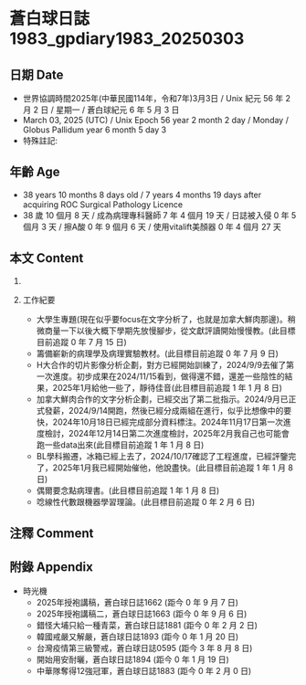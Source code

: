 [_metadata_:encoding]: - "utf-8"
[_metadata_:language]: - "zh-Hant-TW"
[_metadata_:fileformat]: - "markdown"
[_metadata_:MIME_type]: - "text/plain"
[_metadata_:markdown_version]: - "commonmark version 0.30"
[_metadata_:markdown_spec]: - "https://spec.commonmark.org/0.30/"

# 蒼白球日誌1983_gpdiary1983_20250303 #

## 日期 Date ##

* 世界協調時間2025年(中華民國114年，令和7年)3月3日 / Unix 紀元 56 年 2 月 2 日 / 星期一 / 蒼白球紀元 6 年 5 月 3 日
* March 03, 2025 (UTC) / Unix Epoch 56 year 2 month 2 day / Monday / Globus Pallidum year 6 month 5 day 3
* 特殊註記:

## 年齡 Age ##

* 38 years 10 months 8 days old / 7 years 4 months 19 days after acquiring ROC Surgical Pathology Licence
* 38 歲 10 個月 8 天 / 成為病理專科醫師 7 年 4 個月 19 天 / 日誌被入侵 0 年 5 個月 3 天 / 擦A酸 0 年 9 個月 6 天 / 使用vitalift美顏器 0 年 4 個月 27 天

## 本文 Content ##

1. 

2. 工作紀要

    - 大學生專題(現在似乎要focus在文字分析了，也就是加拿大鮮肉那邊)。稍微商量一下以後大概下學期先放慢腳步，從文獻評讀開始慢慢教。(此目標目前追蹤 0 年 7 月 15 日)
    - 籌備嶄新的病理學及病理實驗教材。(此目標目前追蹤 0 年 7 月 9 日)
    - H大合作的切片影像分析企劃，對方已經開始訓練了，2024/9/9去催了第一次進度。初步成果在2024/11/15看到，做得還不錯，還差一些陰性的結果，2025年1月給他一些了，靜待佳音(此目標目前追蹤 1 年 1 月 8 日)
    - 加拿大鮮肉合作的文字分析企劃，已經交出了第二批指示。2024/9月已正式發薪，2024/9/14開跑，然後已經分成兩組在進行，似乎比想像中的要快，2024年10月18日已經完成部分資料標注。2024年11月17日第一次進度檢討，2024年12月14日第二次進度檢討，2025年2月我自己也可能會跑一些data出來(此目標目前追蹤 1 年 1 月 8 日)
    - BL學科搬遷，冰箱已經上去了，2024/10/17確認了工程進度，已經評鑒完了，2025年1月我已經開始催他，他說盡快。(此目標目前追蹤 1 年 1 月 8 日)
    - 偶爾要念點病理書。(此目標目前追蹤 1 年 1 月 8 日)
    - 唸線性代數跟機器學習理論。(此目標目前追蹤 0 年 2 月 6 日)

## 注釋 Comment ##


## 附錄 Appendix ##

* 時光機
    - 2025年授袍講稿，蒼白球日誌1662 (距今 0 年 9 月 7 日)
    - 2025年授袍講稿二，蒼白球日誌1663 (距今 0 年 9 月 6 日)
    - 錯怪大埔只給一種青菜，蒼白球日誌1881 (距今 0 年 2 月 2 日)
    - 韓國戒嚴又解嚴，蒼白球日誌1893 (距今 0 年 1 月 20 日)
    - 台灣疫情第三級警戒，蒼白球日誌0595 (距今 3 年 8 月 8 日)
    - 開始用安耐曬，蒼白球日誌1894 (距今 0 年 1 月 19 日)
    - 中華隊奪得12強冠軍，蒼白球日誌1883 (距今 0 年 2 月 0 日)

